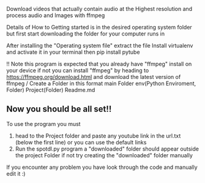 Download videos that actually contain audio at the Highest resolution and process audio and Images with ffmpeg

Details of How to Getting started is in the desired operating system folder
but first start downloading the folder for your computer runs in


After installing the "Operating system file" extract the file
Install virtualenv and activate it in your terminal
then
pip install pytube

!! Note this program is expected that you already have "ffmpeg" install on your device if not you can install "ffmpeg" by heading to https://ffmpeg.org/download.html and download the latest version of ffmpeg
/
Create a Folder in this format
main Folder
      env(Python Enviroment, Folder)
      Project(Folder)
      Readme.md
      


Now you should be all set!!
-----------------------------
To use the program you must 
1. head to the Project folder and paste any youtube link in the url.txt (below the first line) or you can use the default links
2. Run the spotdl.py program a "downloaded" folder should appear outside the project Folder
            if not try creating the "downloaded" folder manually

If you encounter any problem you have look through the code and manually edit it :)

